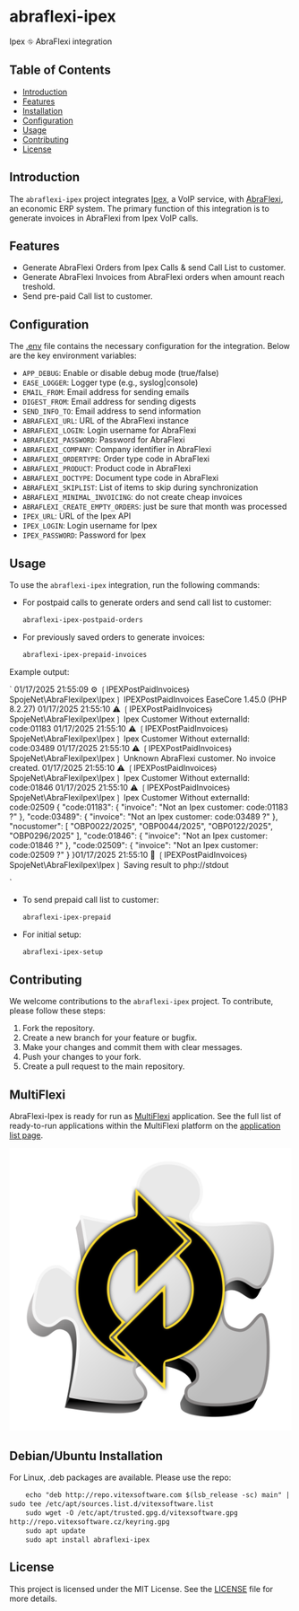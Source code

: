 # abraflexi-ipex

Ipex ⛗ AbraFlexi integration

## Table of Contents

- [Introduction](#introduction)
- [Features](#features)
- [Installation](#debianubuntu-installation)
- [Configuration](#configuration)
- [Usage](#usage)
- [Contributing](#contributing)
- [License](#license)

## Introduction

The `abraflexi-ipex` project integrates [Ipex](https://www.ipex.cz/), a VoIP service, with [AbraFlexi](https://www.abra.eu/flexi/), an economic ERP system. The primary function of this integration is to generate invoices in AbraFlexi from Ipex VoIP calls.

## Features

- Generate AbraFlexi Orders from Ipex Calls & send Call List to customer.
- Generate AbraFlexi Invoices from AbraFlexi orders when amount reach treshold.
- Send pre-paid Call list to customer.

## Configuration

The [.env](.env.example) file contains the necessary configuration for the integration. Below are the key environment variables:

- `APP_DEBUG`: Enable or disable debug mode (true/false)
- `EASE_LOGGER`: Logger type (e.g., syslog|console)
- `EMAIL_FROM`: Email address for sending emails
- `DIGEST_FROM`: Email address for sending digests
- `SEND_INFO_TO`: Email address to send information
- `ABRAFLEXI_URL`: URL of the AbraFlexi instance
- `ABRAFLEXI_LOGIN`: Login username for AbraFlexi
- `ABRAFLEXI_PASSWORD`: Password for AbraFlexi
- `ABRAFLEXI_COMPANY`: Company identifier in AbraFlexi
- `ABRAFLEXI_ORDERTYPE`: Order type code in AbraFlexi
- `ABRAFLEXI_PRODUCT`: Product code in AbraFlexi
- `ABRAFLEXI_DOCTYPE`: Document type code in AbraFlexi
- `ABRAFLEXI_SKIPLIST`: List of items to skip during synchronization
- `ABRAFLEXI_MINIMAL_INVOICING`: do not create cheap invoices
- `ABRAFLEXI_CREATE_EMPTY_ORDERS`: just be sure that month was processed
- `IPEX_URL`: URL of the Ipex API
- `IPEX_LOGIN`: Login username for Ipex
- `IPEX_PASSWORD`: Password for Ipex

## Usage

To use the `abraflexi-ipex` integration, run the following commands:

- For postpaid calls to generate orders and send call list to customer:

    ```sh
    abraflexi-ipex-postpaid-orders
    ```

- For previously saved orders to generate invoices:

    ```sh
    abraflexi-ipex-prepaid-invoices
    ```

Example output:

`
01/17/2025 21:55:09 ⚙ ❲IPEXPostPaidInvoices⦒SpojeNet\AbraFlexiIpex\Ipex❳ IPEXPostPaidInvoices EaseCore 1.45.0 (PHP 8.2.27)
01/17/2025 21:55:10 ⚠ ❲IPEXPostPaidInvoices⦒SpojeNet\AbraFlexiIpex\Ipex❳ Ipex Customer Without externalId: code:01183
01/17/2025 21:55:10 ⚠ ❲IPEXPostPaidInvoices⦒SpojeNet\AbraFlexiIpex\Ipex❳ Ipex Customer Without externalId: code:03489
01/17/2025 21:55:10 ⚠ ❲IPEXPostPaidInvoices⦒SpojeNet\AbraFlexiIpex\Ipex❳ Unknown AbraFlexi customer. No invoice created.
01/17/2025 21:55:10 ⚠ ❲IPEXPostPaidInvoices⦒SpojeNet\AbraFlexiIpex\Ipex❳ Ipex Customer Without externalId: code:01846
01/17/2025 21:55:10 ⚠ ❲IPEXPostPaidInvoices⦒SpojeNet\AbraFlexiIpex\Ipex❳ Ipex Customer Without externalId: code:02509
{
    "code:01183": {
        "invoice": "Not an Ipex customer: code:01183 ?"
    },
    "code:03489": {
        "invoice": "Not an Ipex customer: code:03489 ?"
    },
    "nocustomer": [
        "OBP0022\/2025",
        "OBP0044\/2025",
        "OBP0122\/2025",
        "OBP0296\/2025"
    ],
    "code:01846": {
        "invoice": "Not an Ipex customer: code:01846 ?"
    },
    "code:02509": {
        "invoice": "Not an Ipex customer: code:02509 ?"
    }
}01/17/2025 21:55:10 🌼 ❲IPEXPostPaidInvoices⦒SpojeNet\AbraFlexiIpex\Ipex❳ Saving result to php://stdout

`

- To send prepaid call list to customer:

    ```sh
    abraflexi-ipex-prepaid
    ```

- For initial setup:

    ```sh
    abraflexi-ipex-setup
    ```

## Contributing

We welcome contributions to the `abraflexi-ipex` project. To contribute, please follow these steps:

1. Fork the repository.
2. Create a new branch for your feature or bugfix.
3. Make your changes and commit them with clear messages.
4. Push your changes to your fork.
5. Create a pull request to the main repository.

## MultiFlexi

AbraFlexi-Ipex is ready for run as [MultiFlexi](https://multiflexi.eu) application.
See the full list of ready-to-run applications within the MultiFlexi platform on the [application list page](https://www.multiflexi.eu/apps.php).

[![MultiFlexi App](https://github.com/VitexSoftware/MultiFlexi/blob/main/doc/multiflexi-app.svg)](https://www.multiflexi.eu/apps.php)

## Debian/Ubuntu Installation

For Linux, .deb packages are available. Please use the repo:

```shell
    echo "deb http://repo.vitexsoftware.com $(lsb_release -sc) main" | sudo tee /etc/apt/sources.list.d/vitexsoftware.list
    sudo wget -O /etc/apt/trusted.gpg.d/vitexsoftware.gpg http://repo.vitexsoftware.cz/keyring.gpg
    sudo apt update
    sudo apt install abraflexi-ipex
```

## License

This project is licensed under the MIT License. See the [LICENSE](LICENSE) file for more details.
